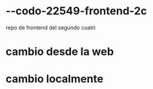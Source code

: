 # --codo-22549-frontend-2c
repo de frontend del segundo cuatri
# cambio desde la web
# cambio localmente
